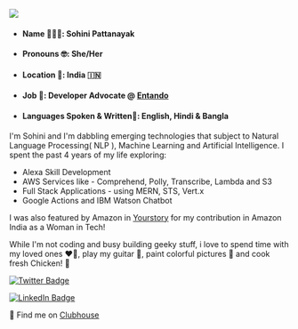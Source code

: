 ![](https://raw.githubusercontent.com/rimmi21/rimmi21/main/github%20cover.png)

* #### Name 👩🏼‍💻: Sohini Pattanayak

* #### Pronouns 🤓: She/Her

* #### Location 📍: India 🇮🇳

* #### Job 💼: Developer Advocate @ [Entando](https://www.entando.com/)

* #### Languages Spoken & Written📝: English, Hindi & Bangla

I'm Sohini and I'm dabbling emerging technologies that subject to Natural Language Processing( NLP ), Machine Learning and Artificial Intelligence. I spent the past 4 years of my life exploring: 

* Alexa Skill Development
* AWS Services like - Comprehend, Polly, Transcribe, Lambda and S3
* Full Stack Applications - using MERN, STS, Vert.x
* Google Actions and IBM Watson Chatbot 

I was also featured by Amazon in [Yourstory](https://yourstory.com/herstory/2021/03/womens-leveraging-tech-marketplaces-alexa-amazon) for my contribution in Amazon India as a Woman in Tech! 

While I'm not coding and busy building geeky stuff, i love to spend time with my loved ones ♥️🌿, play my guitar 🎸, paint colorful pictures 🌈 and cook fresh Chicken! 🍗

[![Twitter Badge](https://img.shields.io/badge/Twitter-Profile-informational?style=flat&logo=twitter&logoColor=white&color=1CA2F1)](https://twitter.com/TheSohini)

[![LinkedIn Badge](https://img.shields.io/badge/LinkedIn-Profile-informational?style=flat&logo=linkedin&logoColor=white&color=0D76A8)](https://www.linkedin.com/in/sohini-pattanayak-259b92117/)

👋 Find me on [Clubhouse](https://www.joinclubhouse.com/@thesohini)





